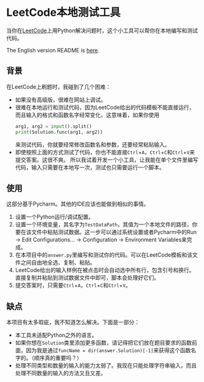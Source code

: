 # LeetCode本地测试工具
当你在[LeetCode](leetcode.com)上用Python解决问题时，这个小工具可以帮你在本地编写和测试代码。

The English version README is [here](github.com/flowingwings/leetcode-localtest/blob/main/README.md).
## 背景
在LeetCode上刷题时，我碰到了几个困难：

- 如果没有高级版，很难在网站上调试。
- 很难在本地运行和测试代码，因为LeetCode给出的代码模板不能直接运行，而且输入的格式和函数名字经常变化，这意味着，如果你使用
    ```python
    arg1, arg2 = input().split()
    print(Solution.func(arg1, arg2))
    ```
  来测试代码，你就要经常修改函数名和参数，还要经常粘贴输入。
- 即使按照上面的方式测试了代码，你也不能直接`Ctrl`+`A`，`Ctrl`+`C`和`Ctrl`+`V`来提交答案。这很不爽。
所以我试着开发一个小工具，让我能在单个文件里编写代码，输入只需要在本地写一次，测试也只需要运行一个脚本。
## 使用
这部分基于Pycharm。其他的IDE应该也能做到相似的事情。
1. 设置一个Python运行/调试配置。
2. 设置一个环境变量，其名字为`TestDataPath`，其值为一个本地文件的路径，你要在该文件中粘贴测试数据。这一步可以通过系统设置或者Pycharm中的Run -> Edit Configurations... -> Configuration -> Environment Variables来完成。
3. 在本项目中的`answer.py`里编写和测试你的代码。可以在LeetCode模板和该文件之间自由地全选、复制、粘贴。
4. LeetCode给出的输入样例在被点击时会自动选中所有行，包含引号和换行。直接复制并粘贴到测试数据文件中即可，脚本会处理好它们。
5. 提交答案时，只需要`Ctrl`+`A`，`Ctrl`+`C`和`Ctrl`+`V`。
## 缺点
本项目有太多瑕疵，我不知道怎么解决。下面是一部分：
- 本工具未适配Python之外的语言。
- 如果你想在`Solution`类里添加更多函数，请记得把它们放在题目要求的函数前面，因为我是通过`funcName = dir(answer.Solution)[-1]`来获得这个函数名字的。（顺序真的重要吗？）
- 处理不同类型和数量的输入的能力太弱了。我现在只能处理字符串输入，而且处理不同数量的输入的方法又丑又差。